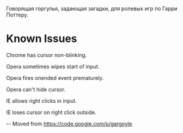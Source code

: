Говорящая горгулья, задающая загадки, для ролевых игр по Гарри Поттеру.

# Known Issues

Chrome has cursor non-blinking.

Opera sometimes wipes start of input.

Opera fires onended event prematurely.

Opera can't hide cursor.

IE allows right clicks in input.

IE loses cursor on right click outside.

-- Moved from https://code.google.com/p/gargoyle

